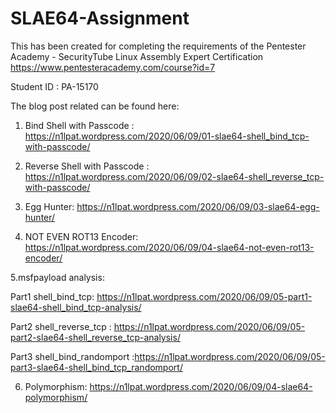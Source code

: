 # SLAE64-Assignment
This has been created for completing the requirements of the Pentester Academy - SecurityTube Linux Assembly Expert Certification
https://www.pentesteracademy.com/course?id=7

Student ID : PA-15170

The blog post related can be found here:

1. Bind Shell with Passcode :
https://n1lpat.wordpress.com/2020/06/09/01-slae64-shell_bind_tcp-with-passcode/

2. Reverse Shell with Passcode :
https://n1lpat.wordpress.com/2020/06/09/02-slae64-shell_reverse_tcp-with-passcode/

3. Egg Hunter:
https://n1lpat.wordpress.com/2020/06/09/03-slae64-egg-hunter/

4. NOT EVEN ROT13 Encoder:
https://n1lpat.wordpress.com/2020/06/09/04-slae64-not-even-rot13-encoder/

 5.msfpayload analysis:

Part1 shell_bind_tcp: https://n1lpat.wordpress.com/2020/06/09/05-part1-slae64-shell_bind_tcp-analysis/

Part2 shell_reverse_tcp : https://n1lpat.wordpress.com/2020/06/09/05-part2-slae64-shell_reverse_tcp-analysis/

Part3 shell_bind_randomport :https://n1lpat.wordpress.com/2020/06/09/05-part3-slae64-shell_bind_tcp_randomport/

6. Polymorphism:
https://n1lpat.wordpress.com/2020/06/09/04-slae64-polymorphism/

